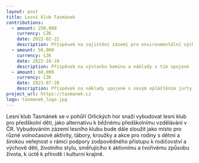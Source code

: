 ```yaml
---
layout: post
title: Lesní klub Tasmánek
contributions:
  - amount: 250,000
    currency: CZK
    date: 2022-02-22
    description: Příspěvek na zajištění zázemí pro environmentální výchovu dětí 
  - amount: 50,000
    currency: CZK
    date: 2022-10-19
    description: Příspěvek na výstavbu komínu a náklady s tím spojené
  - amount: 60,000
    currency: CZK
    date: 2023-07-20
    description: Příspěvek na náklady spojené s novým opláštěním jurty a nákupem vybavení
project_url: https://tasmanek.cz
logo: tasmanek_logo.jpg
---
```


Lesní klub Tasmánek se v pohůří Orlických hor snaží vybudovat lesní klub pro předškolní děti, jako alternativu k běžnému předškolnímu vzdělávání v ČR. Vybudováním zázemí lesního klubu bude dále sloužit jako místo pro různé volnočasové aktivity, tábory, kroužky a akce pro rodiny s dětmi a širokou veřejnost v rámci podpory zodpovědného přístupu k rodičovství a výchově dětí, životního stylu, směřujícího k aktivnímu a tvořivému způsobu života, k úctě k přírodě i kulturní krajině.

